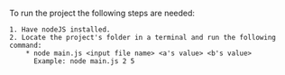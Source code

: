 To run the project the following steps are needed:

    1. Have nodeJS installed.
    2. Locate the project's folder in a terminal and run the following command: 
        * node main.js <input file name> <a's value> <b's value> 
          Example: node main.js 2 5
